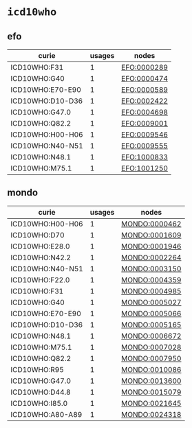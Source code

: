 # `icd10who`

## efo

| curie            |   usages | nodes                                               |
|------------------|----------|-----------------------------------------------------|
| ICD10WHO:F31     |        1 | [EFO:0000289](http://www.ebi.ac.uk/efo/EFO_0000289) |
| ICD10WHO:G40     |        1 | [EFO:0000474](http://www.ebi.ac.uk/efo/EFO_0000474) |
| ICD10WHO:E70-E90 |        1 | [EFO:0000589](http://www.ebi.ac.uk/efo/EFO_0000589) |
| ICD10WHO:D10-D36 |        1 | [EFO:0002422](http://www.ebi.ac.uk/efo/EFO_0002422) |
| ICD10WHO:G47.0   |        1 | [EFO:0004698](http://www.ebi.ac.uk/efo/EFO_0004698) |
| ICD10WHO:Q82.2   |        1 | [EFO:0009001](http://www.ebi.ac.uk/efo/EFO_0009001) |
| ICD10WHO:H00-H06 |        1 | [EFO:0009546](http://www.ebi.ac.uk/efo/EFO_0009546) |
| ICD10WHO:N40-N51 |        1 | [EFO:0009555](http://www.ebi.ac.uk/efo/EFO_0009555) |
| ICD10WHO:N48.1   |        1 | [EFO:1000833](http://www.ebi.ac.uk/efo/EFO_1000833) |
| ICD10WHO:M75.1   |        1 | [EFO:1001250](http://www.ebi.ac.uk/efo/EFO_1001250) |

## mondo

| curie            |   usages | nodes                                                         |
|------------------|----------|---------------------------------------------------------------|
| ICD10WHO:H00-H06 |        1 | [MONDO:0000462](http://purl.obolibrary.org/obo/MONDO_0000462) |
| ICD10WHO:D70     |        1 | [MONDO:0001609](http://purl.obolibrary.org/obo/MONDO_0001609) |
| ICD10WHO:E28.0   |        1 | [MONDO:0001946](http://purl.obolibrary.org/obo/MONDO_0001946) |
| ICD10WHO:N42.2   |        1 | [MONDO:0002264](http://purl.obolibrary.org/obo/MONDO_0002264) |
| ICD10WHO:N40-N51 |        1 | [MONDO:0003150](http://purl.obolibrary.org/obo/MONDO_0003150) |
| ICD10WHO:F22.0   |        1 | [MONDO:0004359](http://purl.obolibrary.org/obo/MONDO_0004359) |
| ICD10WHO:F31     |        1 | [MONDO:0004985](http://purl.obolibrary.org/obo/MONDO_0004985) |
| ICD10WHO:G40     |        1 | [MONDO:0005027](http://purl.obolibrary.org/obo/MONDO_0005027) |
| ICD10WHO:E70-E90 |        1 | [MONDO:0005066](http://purl.obolibrary.org/obo/MONDO_0005066) |
| ICD10WHO:D10-D36 |        1 | [MONDO:0005165](http://purl.obolibrary.org/obo/MONDO_0005165) |
| ICD10WHO:N48.1   |        1 | [MONDO:0006672](http://purl.obolibrary.org/obo/MONDO_0006672) |
| ICD10WHO:M75.1   |        1 | [MONDO:0007028](http://purl.obolibrary.org/obo/MONDO_0007028) |
| ICD10WHO:Q82.2   |        1 | [MONDO:0007950](http://purl.obolibrary.org/obo/MONDO_0007950) |
| ICD10WHO:R95     |        1 | [MONDO:0010086](http://purl.obolibrary.org/obo/MONDO_0010086) |
| ICD10WHO:G47.0   |        1 | [MONDO:0013600](http://purl.obolibrary.org/obo/MONDO_0013600) |
| ICD10WHO:D44.8   |        1 | [MONDO:0015079](http://purl.obolibrary.org/obo/MONDO_0015079) |
| ICD10WHO:I85.0   |        1 | [MONDO:0021645](http://purl.obolibrary.org/obo/MONDO_0021645) |
| ICD10WHO:A80-A89 |        1 | [MONDO:0024318](http://purl.obolibrary.org/obo/MONDO_0024318) |

